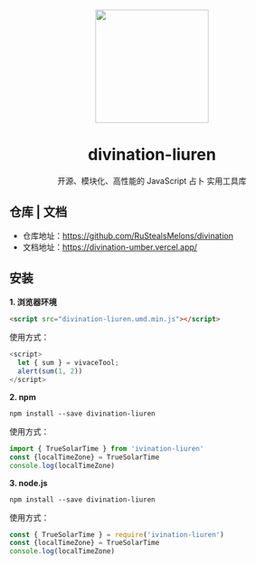<br>

<p align="center">
<img src="/logo.png" style="width:200px;" />
</p>

<h1 align="center">divination-liuren</h1>

<p align="center">开源、模块化、高性能的 JavaScript 占卜 实用工具库</p>

## 仓库 | 文档
- 仓库地址：https://github.com/RuStealsMelons/divination
- 文档地址：https://divination-umber.vercel.app/
## 安装

**1. 浏览器环境**

```html
<script src="divination-liuren.umd.min.js"></script>
```
使用方式：

```js
<script>
  let { sum } = vivaceTool;
  alert(sum(1, 2))
</script>
```

**2. npm**

```shell
npm install --save divination-liuren
```
使用方式：
```js
import { TrueSolarTime } from 'ivination-liuren'
const {localTimeZone} = TrueSolarTime
console.log(localTimeZone)
```

**3. node.js**

```shell
npm install --save divination-liuren
```
使用方式：
```js
const { TrueSolarTime } = require('ivination-liuren')
const {localTimeZone} = TrueSolarTime
console.log(localTimeZone)
```


